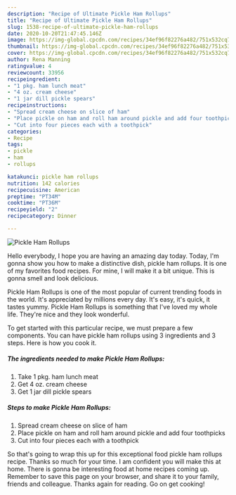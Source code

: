 ```yaml
---
description: "Recipe of Ultimate Pickle Ham Rollups"
title: "Recipe of Ultimate Pickle Ham Rollups"
slug: 1538-recipe-of-ultimate-pickle-ham-rollups
date: 2020-10-20T21:47:45.146Z
image: https://img-global.cpcdn.com/recipes/34ef96f82276a482/751x532cq70/pickle-ham-rollups-recipe-main-photo.jpg
thumbnail: https://img-global.cpcdn.com/recipes/34ef96f82276a482/751x532cq70/pickle-ham-rollups-recipe-main-photo.jpg
cover: https://img-global.cpcdn.com/recipes/34ef96f82276a482/751x532cq70/pickle-ham-rollups-recipe-main-photo.jpg
author: Rena Manning
ratingvalue: 4
reviewcount: 33956
recipeingredient:
- "1 pkg. ham lunch meat"
- "4 oz. cream cheese"
- "1 jar dill pickle spears"
recipeinstructions:
- "Spread cream cheese on slice of ham"
- "Place pickle on ham and roll ham around pickle and add four toothpicks"
- "Cut into four pieces each with a toothpick"
categories:
- Recipe
tags:
- pickle
- ham
- rollups

katakunci: pickle ham rollups 
nutrition: 142 calories
recipecuisine: American
preptime: "PT34M"
cooktime: "PT36M"
recipeyield: "2"
recipecategory: Dinner

---
```



![Pickle Ham Rollups](https://img-global.cpcdn.com/recipes/34ef96f82276a482/751x532cq70/pickle-ham-rollups-recipe-main-photo.jpg)

Hello everybody, I hope you are having an amazing day today. Today, I'm gonna show you how to make a distinctive dish, pickle ham rollups. It is one of my favorites food recipes. For mine, I will make it a bit unique. This is gonna smell and look delicious.



Pickle Ham Rollups is one of the most popular of current trending foods in the world. It's appreciated by millions every day. It's easy, it's quick, it tastes yummy. Pickle Ham Rollups is something that I've loved my whole life. They're nice and they look wonderful.


To get started with this particular recipe, we must prepare a few components. You can have pickle ham rollups using 3 ingredients and 3 steps. Here is how you cook it.

<!--inarticleads1-->

##### The ingredients needed to make Pickle Ham Rollups:

1. Take 1 pkg. ham lunch meat
1. Get 4 oz. cream cheese
1. Get 1 jar dill pickle spears




<!--inarticleads2-->

##### Steps to make Pickle Ham Rollups:

1. Spread cream cheese on slice of ham
1. Place pickle on ham and roll ham around pickle and add four toothpicks
1. Cut into four pieces each with a toothpick




So that's going to wrap this up for this exceptional food pickle ham rollups recipe. Thanks so much for your time. I am confident you will make this at home. There is gonna be interesting food at home recipes coming up. Remember to save this page on your browser, and share it to your family, friends and colleague. Thanks again for reading. Go on get cooking!
